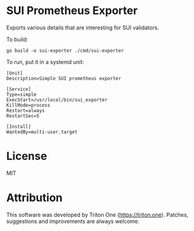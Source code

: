# SUI Prometheus Exporter

Exports various details that are interesting for SUI validators.

To build:

```
go build -o sui-exporter ./cmd/sui-exporter
```

To run, put it in a systemd unit:

```
[Unit]
Description=Simple SUI prometheus exporter

[Service]
Type=simple
ExecStart=/usr/local/bin/sui_exporter
KillMode=process
Restart=always
RestartSec=5

[Install]
WantedBy=multi-user.target
```


# License

MIT

# Attribution

This software was developed by Triton One (https://triton.one). Patches, suggestions and improvements are always welcome.
